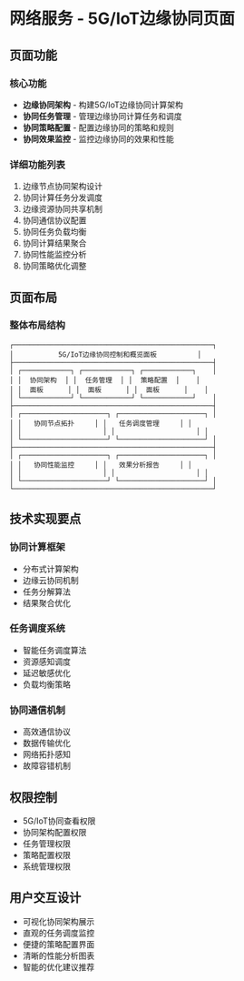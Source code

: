 # 网络服务 - 5G/IoT边缘协同页面

## 页面功能

### 核心功能
- **边缘协同架构** - 构建5G/IoT边缘协同计算架构
- **协同任务管理** - 管理边缘协同计算任务和调度
- **协同策略配置** - 配置边缘协同的策略和规则
- **协同效果监控** - 监控边缘协同的效果和性能

### 详细功能列表
1. 边缘节点协同架构设计
2. 协同计算任务分发调度
3. 边缘资源协同共享机制
4. 协同通信协议配置
5. 协同任务负载均衡
6. 协同计算结果聚合
7. 协同性能监控分析
8. 协同策略优化调整

## 页面布局

### 整体布局结构
```
┌─────────────────────────────────────────────────┐
│           5G/IoT边缘协同控制和概览面板          │
├─────────────────────────────────────────────────┤
│ ┌────────────┐ ┌────────────┐ ┌────────────┐    │
│ │  协同架构  │ │  任务管理  │ │  策略配置  │    │
│ │  面板      │ │  面板      │ │  面板      │    │
│ └────────────┘ └────────────┘ └────────────┘    │
├─────────────────────────────────────────────────┤
│ ┌─────────────────────┐ ┌─────────────────────┐ │
│ │   协同节点拓扑     │ │   任务调度管理     │ │
│ │                    │ │                    │ │
│ └─────────────────────┘ └─────────────────────┘ │
├─────────────────────────────────────────────────┤
│ ┌─────────────────────┐ ┌─────────────────────┐ │
│ │   协同性能监控     │ │   效果分析报告     │ │
│ │                    │ │                    │ │
│ └─────────────────────┘ └─────────────────────┘ │
└─────────────────────────────────────────────────┘
```

## 技术实现要点

### 协同计算框架
- 分布式计算架构
- 边缘云协同机制
- 任务分解算法
- 结果聚合优化

### 任务调度系统
- 智能任务调度算法
- 资源感知调度
- 延迟敏感优化
- 负载均衡策略

### 协同通信机制
- 高效通信协议
- 数据传输优化
- 网络拓扑感知
- 故障容错机制

## 权限控制
- 5G/IoT协同查看权限
- 协同架构配置权限
- 任务管理权限
- 策略配置权限
- 系统管理权限

## 用户交互设计
- 可视化协同架构展示
- 直观的任务调度监控
- 便捷的策略配置界面
- 清晰的性能分析图表
- 智能的优化建议推荐